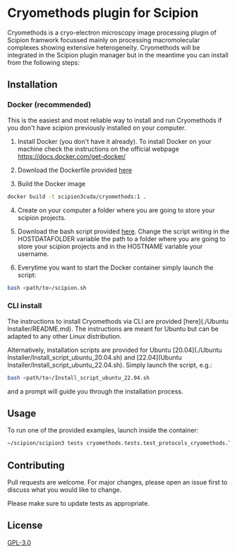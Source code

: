 # Cryomethods plugin for Scipion

Cryomethods is a cryo-electron microscopy image processing plugin of Scipion framwork focussed mainly on processing macromolecular complexes showing extensive heterogeneity. Cryomethods will be integrated in the Scipion plugin manager but in the meantime you can install from the following steps:

## Installation

### Docker (recommended)

This is the easiest and most reliable way to install and run Cryomethods if you don't have scipion previously installed on your computer.

1. Install Docker (you don't have it already). 
To install Docker on your machine check the instructions on the official webpage https://docs.docker.com/get-docker/

2. Download the Dockerfile provided [here](./Docker/Dockerfile)

3. Build the Docker image
```bash
docker build -t scipion3cuda/cryomethods:1 .
```
4. Create on your computer a folder where you are going to store your scipion projects.

5. Download the bash script provided [here](./Docker/scipion.sh). Change the script writing in the HOSTDATAFOLDER variable the path to a folder where you are going to store your scipion projects and in the HOSTNAME variable your username.

6. Everytime you want to start the Docker container simply launch the script:
```bash
bash <path/to>/scipion.sh 
```

### CLI install

The instructions to install Cryomethods via CLI are provided [here](./Ubuntu Installer/README.md).
The instructions are meant for Ubuntu but can be adapted to any other Linux distribution.

Alternatively, installation scripts are provided for Ubuntu [20.04](./Ubuntu Installer/Install_script_ubuntu_20.04.sh) and [22.04](Ubuntu Installer/Install_script_ubuntu_22.04.sh). Simply launch the script, e.g.:
```bash
bash <path/to>/Install_script_ubuntu_22.04.sh
```
and a prompt will guide you through the installation process.


## Usage

To run one of the provided examples, launch inside the container:

```bash
~/scipion/scipion3 tests cryomethods.tests.test_protocols_cryomethods.Test2DAutoClasifier
```

## Contributing

Pull requests are welcome. For major changes, please open an issue first
to discuss what you would like to change.

Please make sure to update tests as appropriate.

## License

[GPL-3.0](./LICENSE)
